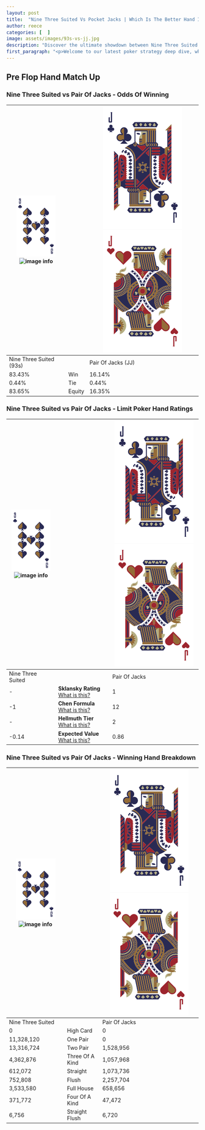 ```yaml
---
layout: post
title:  "Nine Three Suited Vs Pocket Jacks | Which Is The Better Hand In Poker? A Complete Guide"
author: reece
categories: [  ]
image: assets/images/93s-vs-jj.jpg
description: "Discover the ultimate showdown between Nine Three Suited and Pair Of Jacks in poker! Uncover the odds, strategies, and scenarios where one hand triumphs over the other. Get ready to up your poker game with this thrilling analysis."
first_paragraph: "<p>Welcome to our latest poker strategy deep dive, where we're pitting two distinct hands against each other in a high-stakes showdown: Nine Three Suited vs Pair Of Jacks.</p><p>In the dynamic world of poker, every decision counts, and knowing which hand holds the upper hand is key to your success at the table.</p><p>In this article, we'll dissect these two hands, explore the scenarios where one dominates the other, and equip you with the knowledge to make strategic choices that can tip the odds in your favor.</p><p>Get ready to unravel the intriguing dynamics of these poker hands and elevate your game to new heights.</p>"
---
```




[comment]: # (sp0)

## Pre Flop Hand Match Up

<div class="table hand-ratings" markdown="1"> 



### Nine Three Suited vs Pair Of Jacks - Odds Of Winning


    
| ![image info](assets/images/hand1/9.png) ![image info](assets/images/hand1/3s.png) |  | ![image info](assets/images/hand2/J.png) ![image info](assets/images/hand2/Jo.png) |
| -------- | -------- | -------- |
| Nine Three Suited (93s) |  | Pair Of Jacks (JJ) |
| 83.43% | Win | 16.14% |
| 0.44% | Tie | 0.44% |
| 83.65% | Equity | 16.35% |




[comment]: # (sp1)



### Nine Three Suited vs Pair Of Jacks - Limit Poker Hand Ratings


    
| ![image info](assets/images/hand1/9.png) ![image info](assets/images/hand1/3s.png) |  | ![image info](assets/images/hand2/J.png) ![image info](assets/images/hand2/Jo.png) |
| -------- | -------- | -------- |
| Nine Three Suited |  | Pair Of Jacks |
| - | **Sklansky Rating** [What is this?](/sklansky-rating-explained) | 1 |
| -1 | **Chen Formula** [What is this?](/chen-formula-explained) | 12 |
| - | **Hellmuth Tier** [What is this?](/Hellmuth-tier-explained) | 2 |
| -0.14 | **Expected Value** [What is this?](/expected-value-explained) | 0.86 |




[comment]: # (sp2)



### Nine Three Suited vs Pair Of Jacks - Winning Hand Breakdown


    
| ![image info](assets/images/hand1/9.png) ![image info](assets/images/hand1/3s.png) |  | ![image info](assets/images/hand2/J.png) ![image info](assets/images/hand2/Jo.png) |
| -------- | -------- | -------- |
| Nine Three Suited |  | Pair Of Jacks |
| 0 | High Card | 0 |
| 11,328,120 | One Pair | 0 |
| 13,316,724 | Two Pair | 1,528,956 |
| 4,362,876 | Three Of A Kind | 1,057,968 |
| 612,072 | Straight | 1,073,736 |
| 752,808 | Flush | 2,257,704 |
| 3,533,580 | Full House | 658,656 |
| 371,772 | Four Of A Kind | 47,472 |
| 6,756 | Straight Flush | 6,720 |




[comment]: # (sp3)



</div>

[comment]: # (sp4)



[comment]: # (sp5)

